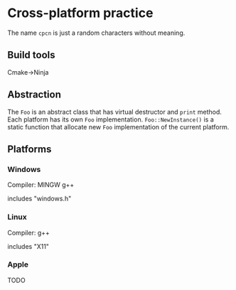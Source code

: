 # Cross-platform practice

The name `cpcn` is just a random characters without meaning.

## Build tools
Cmake->Ninja

## Abstraction

The `Foo` is an abstract class that has virtual destructor and `print` method.
Each platform has its own `Foo` implementation.
`Foo::NewInstance()` is a static function that allocate new `Foo` implementation of the current platform.

## Platforms

### Windows
Compiler: MINGW g++

includes "windows.h"

### Linux
Compiler: g++

includes "X11"

### Apple
TODO
